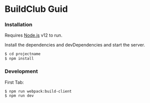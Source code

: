 # BuildClub Guid

### Installation

Requires [Node.js](https://nodejs.org/) v12 to run.

Install the dependencies and devDependencies and start the server.

```sh
$ cd projectname
$ npm install 
```

### Development 
First Tab:
```sh
$ npm run webpack:build-client
$ npm run dev
```